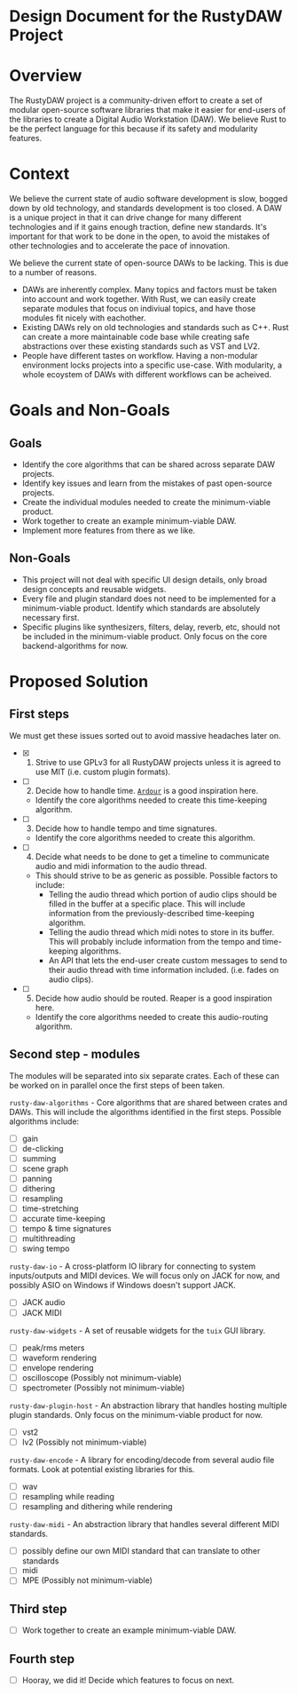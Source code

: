 # Design Document for the RustyDAW Project

# Overview
The RustyDAW project is a community-driven effort to create a set of modular open-source software libraries that make it easier for end-users of the libraries
to create a Digital Audio Workstation (DAW). We believe Rust to be the perfect language for this because if its safety and modularity features.

# Context
We believe the current state of audio software development is slow, bogged down by old technology, and standards development is too closed. A DAW is a unique project in that it can drive change for many different technologies and if it gains enough traction, define new standards. It's important for that work to be done in the open, to avoid the mistakes of other technologies and to accelerate the pace of innovation. 

We believe the current state of open-source DAWs to be lacking. This is due to a number of reasons.
- DAWs are inherently complex. Many topics and factors must be taken into account and work together. With Rust, we can easily create separate modules that focus
on indiviual topics, and have those modules fit nicely with eachother.
- Existing DAWs rely on old technologies and standards such as C++. Rust can create a more maintainable code base while creating safe abstractions over these
existing standards such as VST and LV2.
- People have different tastes on workflow. Having a non-modular environment locks projects into a specific use-case. With modularity, a whole ecoystem of DAWs
with different workflows can be acheived.

# Goals and Non-Goals
## Goals
- Identify the core algorithms that can be shared across separate DAW projects.
- Identify key issues and learn from the mistakes of past open-source projects.
- Create the individual modules needed to create the minimum-viable product.
- Work together to create an example minimum-viable DAW.
- Implement more features from there as we like.

## Non-Goals
- This project will not deal with specific UI design details, only broad design concepts and reusable widgets.
- Every file and plugin standard does not need to be implemented for a minimum-viable product. Identify which standards are absolutely necessary first.
- Specific plugins like synthesizers, filters, delay, reverb, etc, should not be included in the minimum-viable product. Only focus on the core backend-algorithms
for now.

# Proposed Solution
## First steps
We must get these issues sorted out to avoid massive headaches later on.
- [x] 1. Strive to use GPLv3 for all RustyDAW projects unless it is agreed to use MIT (i.e. custom plugin formats).
- [ ] 2. Decide how to handle time. [`Ardour`] is a good inspiration here.
  - Identify the core algorithms needed to create this time-keeping algorithm.
- [ ] 3. Decide how to handle tempo and time signatures.
  - Identify the core algorithms needed to create this algorithm.
- [ ] 4. Decide what needs to be done to get a timeline to communicate audio and midi information to the audio thread.
  - This should strive to be as generic as possible. Possible factors to include:
    - Telling the audio thread which portion of audio clips should be filled in the buffer at a specific place. This will include information from
    the previously-described time-keeping algorithm.
    - Telling the audio thread which midi notes to store in its buffer. This will probably include information from the tempo and time-keeping
    algorithms.
    - An API that lets the end-user create custom messages to send to their audio thread with time information included. (i.e. fades on audio clips).
- [ ] 5. Decide how audio should be routed. Reaper is a good inspiration here.
  - Identify the core algorithms needed to create this audio-routing algorithm.

## Second step - modules
The modules will be separated into six separate crates. Each of these can be worked on in parallel once the first steps of been taken.

`rusty-daw-algorithms` - Core algorithms that are shared between crates and DAWs. This will include the algorithms identified in the first steps. Possible
algorithms include:
  - [ ] gain
  - [ ] de-clicking
  - [ ] summing
  - [ ] scene graph
  - [ ] panning
  - [ ] dithering
  - [ ] resampling
  - [ ] time-stretching
  - [ ] accurate time-keeping
  - [ ] tempo & time signatures
  - [ ] multithreading
  - [ ] swing tempo
 
 `rusty-daw-io` - A cross-platform IO library for connecting to system inputs/outputs and MIDI devices. We will focus only on JACK for now, and possibly
 ASIO on Windows if Windows doesn't support JACK.
 - [ ] JACK audio
 - [ ] JACK MIDI
 
 `rusty-daw-widgets` - A set of reusable widgets for the `tuix` GUI library.
 - [ ] peak/rms meters
 - [ ] waveform rendering
 - [ ] envelope rendering
 - [ ] oscilloscope (Possibly not minimum-viable)
 - [ ] spectrometer (Possibly not minimum-viable)
 
 `rusty-daw-plugin-host` - An abstraction library that handles hosting multiple plugin standards. Only focus on the minimum-viable product for now.
 - [ ] vst2
 - [ ] lv2 (Possibly not minimum-viable)
 
 `rusty-daw-encode` - A library for encoding/decode from several audio file formats. Look at potential existing libraries for this.
 - [ ] wav
 - [ ] resampling while reading
 - [ ] resampling and dithering while rendering
 
 `rusty-daw-midi` - An abstraction library that handles several different MIDI standards.
 - [ ] possibly define our own MIDI standard that can translate to other standards
 - [ ] midi
 - [ ] MPE (Possibly not minimum-viable)
 
 ## Third step
 - [ ] Work together to create an example minimum-viable DAW.
 
 ## Fourth step
 - [ ] Hooray, we did it! Decide which features to focus on next.

[`Ardour`]: https://ardour.org/timing.html
